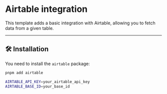 # Airtable integration

This template adds a basic integration with Airtable, allowing you to fetch data from a given table.

---

## 🛠️ Installation

You need to install the `airtable` package:

```bash
pnpm add airtable

AIRTABLE_API_KEY=your_airtable_api_key
AIRTABLE_BASE_ID=your_base_id

